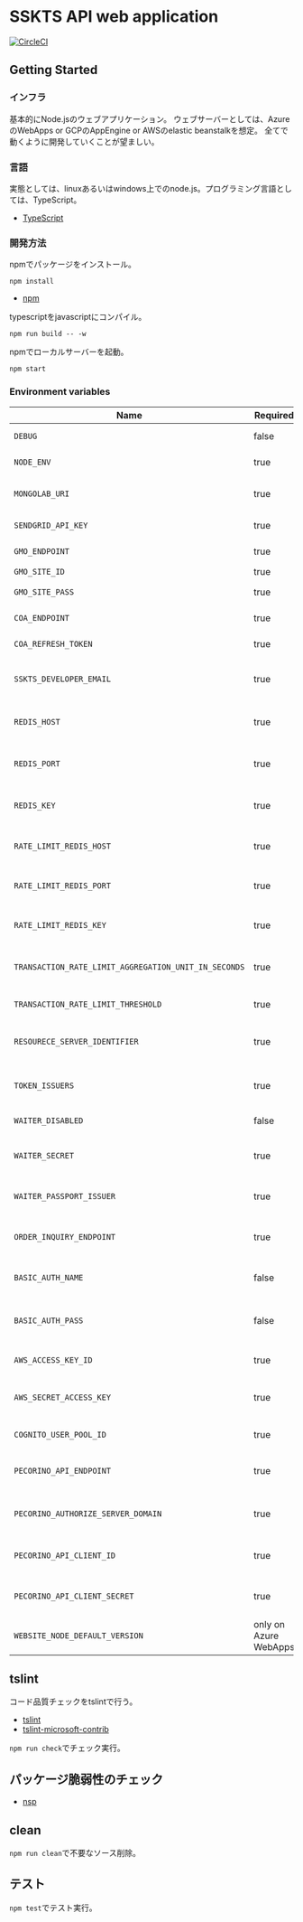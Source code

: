 # SSKTS API web application

[![CircleCI](https://circleci.com/gh/motionpicture/sskts-api.svg?style=svg&circle-token=9a0b1ea029ad57360986a0e17fdc74948e78575e)](https://circleci.com/gh/motionpicture/sskts-api)

## Getting Started

### インフラ

基本的にNode.jsのウェブアプリケーション。
ウェブサーバーとしては、AzureのWebApps or GCPのAppEngine or AWSのelastic beanstalkを想定。
全てで動くように開発していくことが望ましい。

### 言語

実態としては、linuxあるいはwindows上でのnode.js。プログラミング言語としては、TypeScript。

* [TypeScript](https://www.typescriptlang.org/)

### 開発方法

npmでパッケージをインストール。

```shell
npm install
```

* [npm](https://www.npmjs.com/)

typescriptをjavascriptにコンパイル。

```shell
npm run build -- -w
```

npmでローカルサーバーを起動。

```shell
npm start
```

### Environment variables

| Name                                                 | Required              | Value       | Purpose                                |
| ---------------------------------------------------- | --------------------- | ----------- | -------------------------------------- |
| `DEBUG`                                              | false                 | sskts-api:* | Debug                                  |
| `NODE_ENV`                                           | true                  |             | environment name                       |
| `MONGOLAB_URI`                                       | true                  |             | MongoDB connection URI                 |
| `SENDGRID_API_KEY`                                   | true                  |             | SendGrid API Key                       |
| `GMO_ENDPOINT`                                       | true                  |             | GMO API endpoint                       |
| `GMO_SITE_ID`                                        | true                  |             | GMO SiteID                             |
| `GMO_SITE_PASS`                                      | true                  |             | GMO SitePass                           |
| `COA_ENDPOINT`                                       | true                  |             | COA API endpoint                       |
| `COA_REFRESH_TOKEN`                                  | true                  |             | COA API refresh token                  |
| `SSKTS_DEVELOPER_EMAIL`                              | true                  |             | 開発者通知用メールアドレス             |
| `REDIS_HOST`                                         | true                  |             | 在庫状況保管用Redis Cache host         |
| `REDIS_PORT`                                         | true                  |             | 在庫状況保管用Redis Cache port         |
| `REDIS_KEY`                                          | true                  |             | 在庫状況保管用Redis Cache key          |
| `RATE_LIMIT_REDIS_HOST`                              | true                  |             | レート制限用Redis Cache host           |
| `RATE_LIMIT_REDIS_PORT`                              | true                  |             | レート制限用Redis Cache port           |
| `RATE_LIMIT_REDIS_KEY`                               | true                  |             | レート制限用Redis Cache key            |
| `TRANSACTION_RATE_LIMIT_AGGREGATION_UNIT_IN_SECONDS` | true                  |             | 進行取引レート制限単位(秒)             |
| `TRANSACTION_RATE_LIMIT_THRESHOLD`                   | true                  |             | 進行取引レート制限閾値                 |
| `RESOURECE_SERVER_IDENTIFIER`                        | true                  |             | リソースサーバーとしての固有識別子     |
| `TOKEN_ISSUERS`                                      | true                  |             | トークン発行者リスト(コンマつなぎ)     |
| `WAITER_DISABLED`                                    | false                 | 1 or 0      | WAITER Disable Flag                    |
| `WAITER_SECRET`                                      | true                  |             | WAITER許可証トークン秘密鍵             |
| `WAITER_PASSPORT_ISSUER`                             | true                  |             | WAITER Pasport Issuer                  |
| `ORDER_INQUIRY_ENDPOINT`                             | true                  |             | 注文照会URLエンドポイント              |
| `BASIC_AUTH_NAME`                                    | false                 |             | Basic authentication user name         |
| `BASIC_AUTH_PASS`                                    | false                 |             | Basic authentication user password     |
| `AWS_ACCESS_KEY_ID`                                  | true                  |             | AWSアクセスキー                        |
| `AWS_SECRET_ACCESS_KEY`                              | true                  |             | AWSシークレットアクセスキー            |
| `COGNITO_USER_POOL_ID`                               | true                  |             | CognitoユーザープールID             ID |
| `PECORINO_API_ENDPOINT`                              | true                  |             | PecorinoAPIエンドポイント              |
| `PECORINO_AUTHORIZE_SERVER_DOMAIN`                   | true                  |             | Pecorino認可サーバードメイン           |
| `PECORINO_API_CLIENT_ID`                             | true                  |             | PecorinoAPIクライアントID              |
| `PECORINO_API_CLIENT_SECRET`                         | true                  |             | PecorinoAPIクライアントシークレット    |
| `WEBSITE_NODE_DEFAULT_VERSION`                       | only on Azure WebApps |             | Node.js version                        |

## tslint

コード品質チェックをtslintで行う。

* [tslint](https://github.com/palantir/tslint)
* [tslint-microsoft-contrib](https://github.com/Microsoft/tslint-microsoft-contrib)

`npm run check`でチェック実行。

## パッケージ脆弱性のチェック

* [nsp](https://www.npmjs.com/package/nsp)

## clean

`npm run clean`で不要なソース削除。

## テスト

`npm test`でテスト実行。
